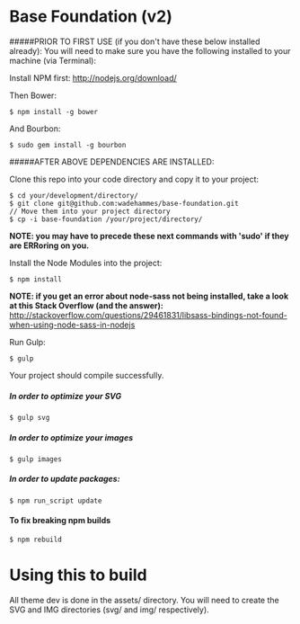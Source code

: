 Base Foundation (v2)
===

#####PRIOR TO FIRST USE (if you don't have these below installed already):
You will need to make sure you have the following installed to your machine (via Terminal):

Install NPM first:
<a href="http://nodejs.org/download/">http://nodejs.org/download/</a>

Then Bower:
```
$ npm install -g bower
```

And Bourbon:
```
$ sudo gem install -g bourbon
```

#####AFTER ABOVE DEPENDENCIES ARE INSTALLED:

Clone this repo into your code directory and copy it to your project:
```
$ cd your/development/directory/
$ git clone git@github.com:wadehammes/base-foundation.git
// Move them into your project directory
$ cp -i base-foundation /your/project/directory/
```

<b>NOTE: you may have to precede these next commands with 'sudo' if they are ERRoring on you.</b>

Install the Node Modules into the project:
```
$ npm install
```

<b>NOTE: if you get an error about node-sass not being installed, take a look at this Stack Overflow (and the answer):</b>
<a href="http://stackoverflow.com/questions/29461831/libsass-bindings-not-found-when-using-node-sass-in-nodejs">http://stackoverflow.com/questions/29461831/libsass-bindings-not-found-when-using-node-sass-in-nodejs</a>

Run Gulp:
```
$ gulp
```

Your project should compile successfully.

##### In order to optimize your SVG
```
$ gulp svg
```

##### In order to optimize your images
```
$ gulp images
```

##### In order to update packages:
```
$ npm run_script update
```

#### To fix breaking npm builds
```
$ npm rebuild
```

Using this to build
===

All theme dev is done in the assets/ directory. You will need to create the SVG and IMG directories (svg/ and img/ respectively).
